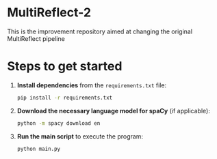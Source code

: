 # MultiReflect-2
This is the improvement repository aimed at changing the original MultiReflect pipeline

# Steps to get started
1. **Install dependencies** from the `requirements.txt` file:
    ```bash
    pip install -r requirements.txt
    ```

2. **Download the necessary language model for spaCy** (if applicable):
    ```bash
    python -m spacy download en
    ```

3. **Run the main script** to execute the program:
    ```bash
    python main.py
    ```